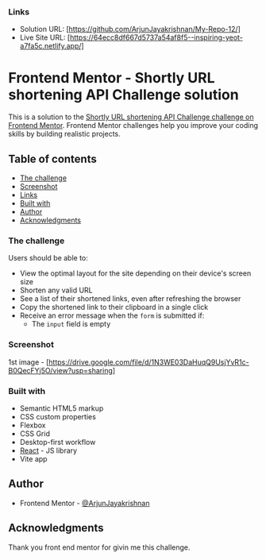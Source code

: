 ### Links

- Solution URL: [https://github.com/ArjunJayakrishnan/My-Repo-12/]
- Live Site URL: [https://64ecc8df667d5737a54af8f5--inspiring-yeot-a7fa5c.netlify.app/]
  

# Frontend Mentor - Shortly URL shortening API Challenge solution

This is a solution to the [Shortly URL shortening API Challenge challenge on Frontend Mentor](https://www.frontendmentor.io/challenges/url-shortening-api-landing-page-2ce3ob-G). Frontend Mentor challenges help you improve your coding skills by building realistic projects.

## Table of contents

- [The challenge](#the-challenge)
- [Screenshot](#screenshot)
- [Links](#links)
- [Built with](#built-with)
- [Author](#author)
- [Acknowledgments](#acknowledgments)

### The challenge

Users should be able to:

- View the optimal layout for the site depending on their device's screen size
- Shorten any valid URL
- See a list of their shortened links, even after refreshing the browser
- Copy the shortened link to their clipboard in a single click
- Receive an error message when the `form` is submitted if:
  - The `input` field is empty

### Screenshot

1st image - [https://drive.google.com/file/d/1N3WE03DaHuqQ9UsjYvR1c-B0QecFYj5O/view?usp=sharing]

### Built with

- Semantic HTML5 markup
- CSS custom properties
- Flexbox
- CSS Grid
- Desktop-first workflow
- [React](https://reactjs.org/) - JS library
- Vite app

## Author

- Frontend Mentor - [@ArjunJayakrishnan](https://www.frontendmentor.io/profile/ArjunJayakrishnan)

## Acknowledgments

Thank you front end mentor for givin me this challenge.
